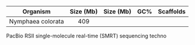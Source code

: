 | Organism | Size (Mb) | Size (Mb) | GC% | Scaffolds 
| :------------: | :------------: |  :------------: | :------------: | :------------: | 
|Nymphaea colorata|409|

PacBio RSII single-molecule real-time (SMRT) sequencing techno
<!--stackedit_data:
eyJoaXN0b3J5IjpbMTI4Nzc1NTg2MywtMTUzNDI3MjE4MSwxND
k1MTA1NDIwLC0yMDM3NTI3NDIsLTE1MDQzMzQxMTMsLTY0NjQ4
NTQzMSw0OTc4MTg4MTBdfQ==
-->